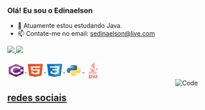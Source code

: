 ### Olá! Eu sou o Edinaelson

- 🔭 Atuamente estou estudando Java.
- 📫 Contate-me no email: sedinaelson@live.com

<div>
  <a href="https://github.com/Edinaelson/">
  <img height="180em" src="https://github-readme-stats.vercel.app/api?username=Edinaelson&show_icons=true&theme=dracula&include_all_commits=true&count_private=true"/>
  <img height="180em" src="https://github-readme-stats.vercel.app/api/top-langs/?username=Edinaelson&layout=compact&langs_count=7&theme=dracula"/>
</div>
  
  <div style="display: inline_block"><br>
  
  <img align="center" alt="Rafa-Ts" height="30" width="40" src="https://raw.githubusercontent.com/devicons/devicon/master/icons/csharp/csharp-original.svg">
  <img align="center" alt="Rafa-HTML" height="30" width="40" src="https://raw.githubusercontent.com/devicons/devicon/master/icons/html5/html5-original.svg">
  <img align="center" alt="Rafa-CSS" height="30" width="40" src="https://raw.githubusercontent.com/devicons/devicon/master/icons/css3/css3-original.svg">
  <img align="center" alt="Rafa-Python" height="30" width="40" src="https://raw.githubusercontent.com/devicons/devicon/master/icons/python/python-original.svg">  
    <img align="center" alt="Rafa-Python" height="40" width="40" src="https://raw.githubusercontent.com/devicons/devicon/master/icons/java/java-plain-wordmark.svg"> 
 
</div>
  
  <img align="right" alt="Code" style="width:120px; height: auto;" src="https://c.tenor.com/fBOhx_wbz1kAAAAC/yawn-tired.gif">
  
  ## redes sociais
 
</div>
